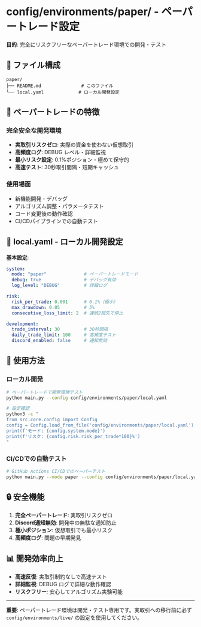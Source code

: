 # config/environments/paper/ - ペーパートレード設定

**目的**: 完全にリスクフリーなペーパートレード環境での開発・テスト

## 📁 ファイル構成

```
paper/
├── README.md               # このファイル
└── local.yaml             # ローカル開発設定
```

## 🎯 ペーパートレードの特徴

### 完全安全な開発環境
- **実取引リスクゼロ**: 実際の資金を使わない仮想取引
- **高頻度ログ**: DEBUG レベル・詳細監視
- **最小リスク設定**: 0.1%ポジション・極めて保守的
- **高速テスト**: 30秒取引間隔・短期キャッシュ

### 使用場面
- 新機能開発・デバッグ
- アルゴリズム調整・パラメータテスト
- コード変更後の動作確認
- CI/CDパイプラインでの自動テスト

## 🔧 local.yaml - ローカル開発設定

**基本設定**:
```yaml
system:
  mode: "paper"              # ペーパートレードモード
  debug: true                # デバッグ有効
  log_level: "DEBUG"         # 詳細ログ

risk:
  risk_per_trade: 0.001      # 0.1%（極小）
  max_drawdown: 0.05         # 5%
  consecutive_loss_limit: 2  # 連続2損失で停止

development:
  trade_interval: 30         # 30秒間隔
  daily_trade_limit: 100     # 高頻度テスト
  discord_enabled: false     # 通知無効
```

## 🚀 使用方法

### ローカル開発
```bash
# ペーパートレードで開発環境テスト
python main.py --config config/environments/paper/local.yaml

# 設定確認
python3 -c "
from src.core.config import Config
config = Config.load_from_file('config/environments/paper/local.yaml')
print(f'モード: {config.system.mode}')
print(f'リスク: {config.risk.risk_per_trade*100}%')
"
```

### CI/CDでの自動テスト
```bash
# GitHub Actions CI/CDでのペーパーテスト
python main.py --mode paper --config config/environments/paper/local.yaml
```

## 🔒 安全機能

1. **完全ペーパートレード**: 実取引リスクゼロ
2. **Discord通知無効**: 開発中の無駄な通知防止
3. **極小ポジション**: 仮想取引でも最小リスク
4. **高頻度ログ**: 問題の早期発見

## 📊 開発効率向上

- **高速反復**: 実取引制約なしで高速テスト
- **詳細監視**: DEBUG ログで詳細な動作確認
- **リスクフリー**: 安心してアルゴリズム実験可能

---

**重要**: ペーパートレード環境は開発・テスト専用です。実取引への移行前に必ず `config/environments/live/` の設定を使用してください。
